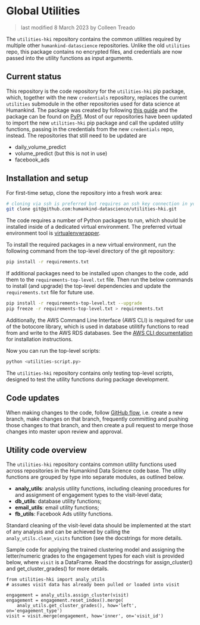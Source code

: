 # Global Utilities

> last modified 8 March 2023 by Colleen Treado

The `utilities-hki` repository contains the common utilities required by multiple other `humankind-datascience` repositories. Unlike the old `utilities` repo, this package contains no encrypted files, and credentials are now passed into the utility functions as input arguments.

## Current status
This repository is the code repository for the `utilities-hki` pip package, which, together with the new `credentials` repository, replaces the current `utilities` submodule in the other repositories used for data science at Humankind. The package was created by following [this guide](https://packaging.python.org/en/latest/tutorials/packaging-projects/) and the package can be found on [PyPI](https://pypi.org/project/utilities-hki/). Most of our repositories have been updated to import the new `utilities-hki` pip package and call the updated utility functions, passing in the credentials from the new `credentials` repo, instead. The repositories that still need to be updated are
- daily_volume_predict
- volume_predict (but this is not in use)
- facebook_ads


## Installation and setup

For first-time setup, clone the repository into a fresh work area:

```bash
# cloning via ssh is preferred but requires an ssh key connection in your account
git clone git@github.com:humankind-datascience/utilities-hki.git
```

The code requires a number of Python packages to run, which should be installed inside of a dedicated virtual environment. The preferred virtual environment tool is [virtualenvwrapper](https://virtualenvwrapper.readthedocs.io/en/latest/).

To install the required packages in a new virtual environment, run the following command from the top-level directory of the git repository:
```bash
pip install -r requirements.txt
```

If additional packages need to be installed upon changes to the code, add them to the `requirements-top-level.txt` file. Then run the below commands to install (and upgrade) the top-level dependencies and update the `requirements.txt` file for future use.
```bash
pip install -r requirements-top-level.txt --upgrade
pip freeze -r requirements-top-level.txt > requirements.txt
```

Additionally, the AWS Command Line Interface (AWS CLI) is required for use of the botocore library, which is used in database utilitify functions to read from and write to the AWS RDS databases. See the [AWS CLI documentation](https://docs.aws.amazon.com/cli/latest/userguide/cli-chap-welcome.html) for installation instructions.

Now you can run the top-level scripts:

```bash
python <utilities-script.py>
```

The `utilities-hki` repository contains only testing top-level scripts, designed to test the utility functions during package development.


## Code updates

When making changes to the code, follow [GitHub flow](https://docs.github.com/en/get-started/quickstart/github-flow), i.e. create a new branch, make changes on that branch, frequently committing and pushing those changes to that branch, and then create a pull request to merge those changes into master upon review and approval.


## Utility code overview

The `utilities-hki` repository contains common utility functions used across repositories in the Humankind Data Science code base. The utility functions are grouped by type into separate modules, as outlined below.

- **analy_utils**: analysis utility functions, including cleaning procedures for and assignment of engagement types to the visit-level data;
- **db_utils**: database utility functions;
- **email_utils**: email utility functions;
- **fb_utils**: Facebook Ads utility functions.

Standard cleaning of the visit-level data should be implemented at the start of any analysis and can be achieved by calling the `analy_utils.clean_visits` function (see the docstrings for more details.

Sample code for applying the trained clustering model and assigning the letter/numeric grades to the engagement types for each visit is provided below, where `visit` is a DataFrame. Read the docstrings for assign_cluster() and get_cluster_grades() for more details.

```
from utilities-hki import analy_utils
# assumes visit data has already been pulled or loaded into visit

engagement = analy_utils.assign_cluster(visit)
engagement = engagement.reset_index().merge(
    analy_utils.get_cluster_grades(), how='left', on='engagement_type')
visit = visit.merge(engagement, how='inner', on='visit_id')
```
